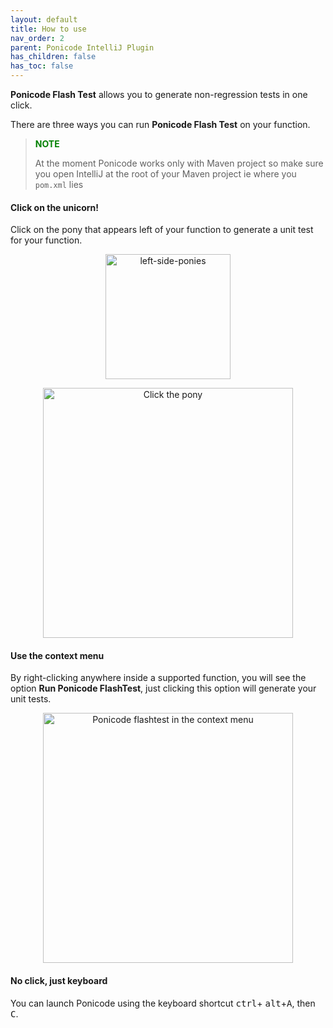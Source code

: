 ```yaml
---
layout: default
title: How to use
nav_order: 2
parent: Ponicode IntelliJ Plugin
has_children: false
has_toc: false
---
```


**Ponicode Flash Test** allows you to generate non-regression tests in one click.

There are three ways you can run **Ponicode Flash Test** on your function.

> **<span style="color:green">NOTE<span>**
>
> At the moment Ponicode works only with Maven project so make sure you open IntelliJ at the root of your Maven project ie where you `pom.xml` lies

#### Click on the unicorn!


Click on the pony that appears left of your function to generate a unit test for your function.

<p align="center">
    <img src="/docs/intellij_plugin/images/left-side-ponies.png" alt="left-side-ponies" width="200"/>
</p>
<p align="center">
    <img src="/docs/intellij_plugin/images/click-the-pony.png" alt="Click the pony" width="400"/>
</p>

#### Use the context menu

By right-clicking anywhere inside a supported function, you will see the option **Run Ponicode FlashTest**, just clicking this option will generate your unit tests.

<p align="center">
    <img src="/docs/intellij_plugin/images/use-the-context-menu.png" alt="Ponicode flashtest in the context menu" width="400"/>
</p>

#### No click, just keyboard

You can launch Ponicode using the keyboard shortcut  <kbd>ctrl</kbd>+ <kbd>alt</kbd>+<kbd>A</kbd>, then <kbd>C</kbd>.
